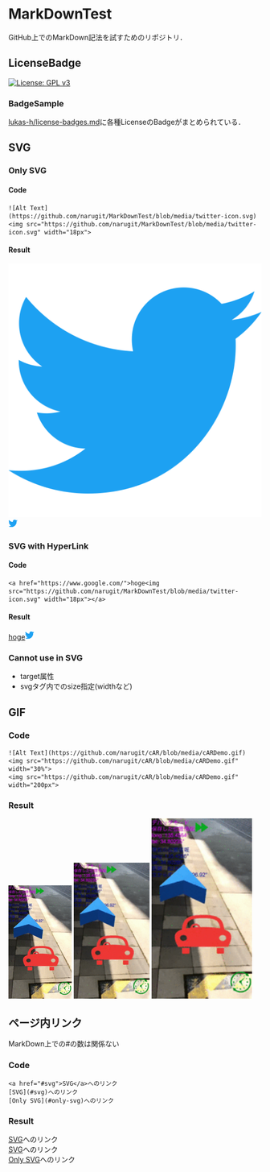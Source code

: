 # MarkDownTest

GitHub上でのMarkDown記法を試すためのリポジトリ．

## LicenseBadge

[![License: GPL v3](https://img.shields.io/badge/License-GPL%20v3-blue.svg)](https://www.gnu.org/licenses/gpl-3.0)  

### BadgeSample

[lukas-h/license-badges.md](https://gist.github.com/lukas-h/2a5d00690736b4c3a7ba)に各種LicenseのBadgeがまとめられている．

## SVG

### Only SVG

#### Code
    ![Alt Text](https://github.com/narugit/MarkDownTest/blob/media/twitter-icon.svg)
    <img src="https://github.com/narugit/MarkDownTest/blob/media/twitter-icon.svg" width="18px">

#### Result
![Alt Text](https://github.com/narugit/MarkDownTest/blob/media/twitter-icon.svg)
<img src="https://github.com/narugit/MarkDownTest/blob/media/twitter-icon.svg" width="18px">

### SVG with HyperLink

#### Code
    <a href="https://www.google.com/">hoge<img src="https://github.com/narugit/MarkDownTest/blob/media/twitter-icon.svg" width="18px"></a>

#### Result
<a href="https://www.google.com/">hoge<img src="https://github.com/narugit/MarkDownTest/blob/media/twitter-icon.svg" width="18px"></a>

### Cannot use in SVG
- target属性
- svgタグ内でのsize指定(widthなど)

## GIF

### Code

    ![Alt Text](https://github.com/narugit/cAR/blob/media/cARDemo.gif)
    <img src="https://github.com/narugit/cAR/blob/media/cARDemo.gif" width="30%">
    <img src="https://github.com/narugit/cAR/blob/media/cARDemo.gif" width="200px">

### Result

![Alt Text](https://github.com/narugit/cAR/blob/media/cARDemo.gif)
<img src="https://github.com/narugit/cAR/blob/media/cARDemo.gif" width="30%">
<img src="https://github.com/narugit/cAR/blob/media/cARDemo.gif" width="200px">

## ページ内リンク

MarkDown上での#の数は関係ない

### Code

    <a href="#svg">SVG</a>へのリンク
    [SVG](#svg)へのリンク
    [Only SVG](#only-svg)へのリンク

### Result

<a href="#svg">SVG</a>へのリンク  
[SVG](#svg)へのリンク  
[Only SVG](#only-svg)へのリンク
